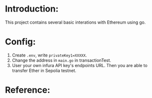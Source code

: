 # Introduction:
This project contains several basic interations with Ethereum using go.

# Config:
1. Create `.env`, write `privateKey1=XXXXX`.
2. Change the address in `main.go` in transactionTest.
3. User your own infura API key's endpoints URL.
Then you are able to transfer Ether in Sepolia testnet.

# Reference:
